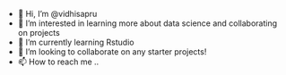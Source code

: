 - 👋 Hi, I’m @vidhisapru
- 👀 I’m interested in learning more about data science and collaborating on projects
- 🌱 I’m currently learning Rstudio
- 💞️ I’m looking to collaborate on any starter projects!
- 📫 How to reach me ..

<!---
vidhisapru/vidhisapru is a ✨ special ✨ repository because its `README.md` (this file) appears on your GitHub profile.
You can click the Preview link to take a look at your changes.
--->

